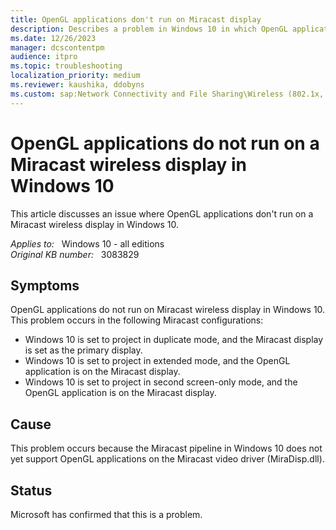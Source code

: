 ```yaml
---
title: OpenGL applications don't run on Miracast display
description: Describes a problem in Windows 10 in which OpenGL applications cannot project to a Miracast display.
ms.date: 12/26/2023
manager: dcscontentpm
audience: itpro
ms.topic: troubleshooting
localization_priority: medium
ms.reviewer: kaushika, ddobyns
ms.custom: sap:Network Connectivity and File Sharing\Wireless (802.1x, Bluetooth, Miracast, Mobile Broadband), csstroubleshoot
---
```

# OpenGL applications do not run on a Miracast wireless display in Windows 10

This article discusses an issue where OpenGL applications don't run on a Miracast wireless display in Windows 10.

_Applies to:_ &nbsp; Windows 10 - all editions  
_Original KB number:_ &nbsp; 3083829

## Symptoms

OpenGL applications do not run on Miracast wireless display in Windows 10. This problem occurs in the following Miracast configurations:

- Windows 10 is set to project in duplicate mode, and the Miracast display is set as the primary display.
- Windows 10 is set to project in extended mode, and the OpenGL application is on the Miracast display.
- Windows 10 is set to project in second screen-only mode, and the OpenGL application is on the Miracast display.

## Cause

This problem occurs because the Miracast pipeline in Windows 10 does not yet support OpenGL applications on the Miracast video driver (MiraDisp.dll).

## Status

Microsoft has confirmed that this is a problem.
